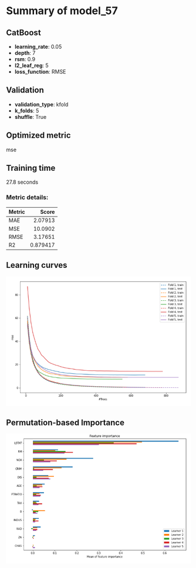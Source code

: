 # Summary of model_57

## CatBoost
- **learning_rate**: 0.05
- **depth**: 7
- **rsm**: 0.9
- **l2_leaf_reg**: 5
- **loss_function**: RMSE

## Validation
 - **validation_type**: kfold
 - **k_folds**: 5
 - **shuffle**: True

## Optimized metric
mse

## Training time

27.8 seconds

### Metric details:
| Metric   |     Score |
|:---------|----------:|
| MAE      |  2.07913  |
| MSE      | 10.0902   |
| RMSE     |  3.17651  |
| R2       |  0.879417 |



## Learning curves
![Learning curves](learning_curves.png)

## Permutation-based Importance
![Permutation-based Importance](permutation_importance.png)